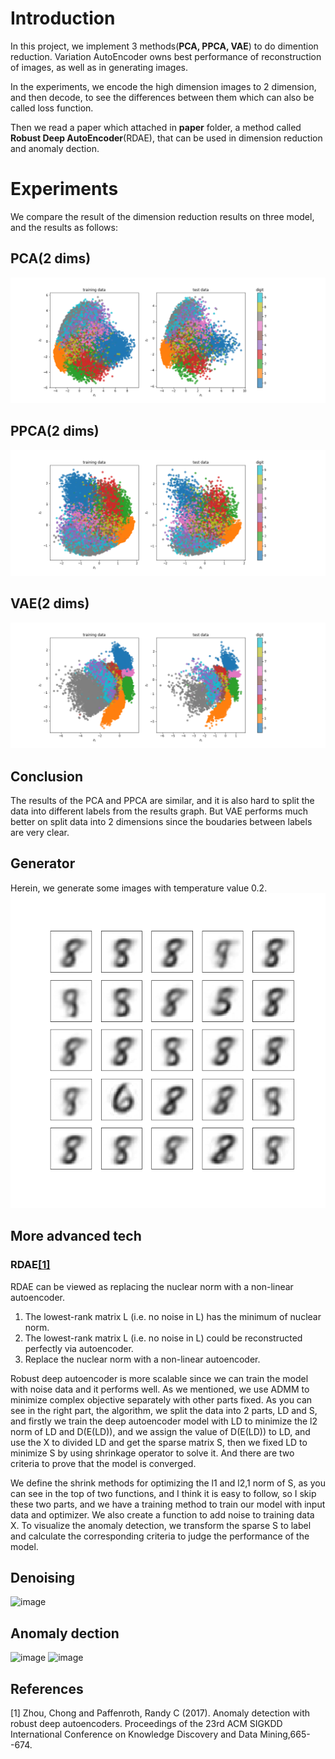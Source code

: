 # Introduction

In this project, we implement 3 methods(**PCA, PPCA, VAE**) to do dimention reduction. Variation AutoEncoder owns best performance of reconstruction of images, as well as in generating images. 

In the experiments, we encode the high dimension images to 2 dimension, and then decode, to see the differences between them which can also be called loss function. 

Then we read a paper which attached in **paper** folder, a method called **Robust Deep AutoEncoder**(RDAE), that can be used in dimension reduction and anomaly dection.

# Experiments
We compare the result of the dimension reduction results on three model, and the results as follows: 
## PCA(2 dims) 
<img src="graph/pca.png">

## PPCA(2 dims)
<img src="graph/ppca.png">


## VAE(2 dims)
<img src="graph/vae.png">

## Conclusion
The results of the PCA and PPCA are similar, and it is also hard to split the data into different labels from the results graph. But VAE performs much better on split data into 2 dimensions since the boudaries between labels are very clear.

## Generator
Herein, we generate some images with temperature value 0.2.
<img src="graph/generate_vae.png">

## More advanced tech
### RDAE[[1]](#1)
RDAE can be viewed as replacing the nuclear norm with a non-linear autoencoder.
1. The lowest-rank matrix L (i.e. no noise in L) has the minimum of nuclear norm.
2. The lowest-rank matrix L (i.e. no noise in L) could be reconstructed perfectly via autoencoder.
3. Replace the nuclear norm with a non-linear autoencoder.

Robust deep autoencoder is more scalable since we can train the model with noise data and it performs well. As we mentioned, we use ADMM to minimize complex objective separately with other parts fixed. As you can see in the right part, the algorithm, we split the data into 2 parts,  LD and S, and firstly we train the deep autoencoder model with LD to minimize the l2 norm of LD and D(E(LD)), and we assign the value of D(E(LD)) to LD,  and use the X to divided LD and get the sparse matrix S, then we fixed LD to minimize S by using shrinkage operator to solve it. And there are two criteria to prove that the model is converged.


We define the shrink methods for optimizing the l1 and l2,1 norm of S, as you can see in the top of two functions, and I think it is easy to follow, so I skip these two parts, and we have a training method to train our model with input data and optimizer. We also create a function to add noise to training data X. To visualize the anomaly detection, we transform the sparse S to label and calculate the corresponding criteria to judge the performance of the model.
## Denoising
![image](https://user-images.githubusercontent.com/53885509/146748252-d1bec5e4-8dcd-4231-ac6d-0ee47d3f03b0.png)
## Anomaly dection
![image](https://user-images.githubusercontent.com/53885509/146749209-e2b20fe2-1d86-4f9a-9e05-f22d2be0f4fb.png)
![image](https://user-images.githubusercontent.com/53885509/146749253-ae5623d9-a157-4c49-8e8f-4878633a9cfb.png)

## References
<a id="1">[1]</a> 
Zhou, Chong and Paffenroth, Randy C (2017). 
Anomaly detection with robust deep autoencoders. 
Proceedings of the 23rd ACM SIGKDD International Conference on Knowledge Discovery and Data Mining,665--674.
